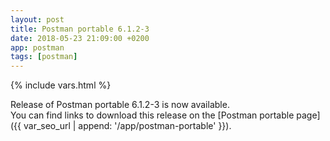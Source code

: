 ```yaml
---
layout: post
title: Postman portable 6.1.2-3
date: 2018-05-23 21:09:00 +0200
app: postman
tags: [postman]
---
```

{% include vars.html %}

Release of Postman portable 6.1.2-3 is now available.<br />
You can find links to download this release on the [Postman portable page]({{ var_seo_url | append: '/app/postman-portable' }}).
